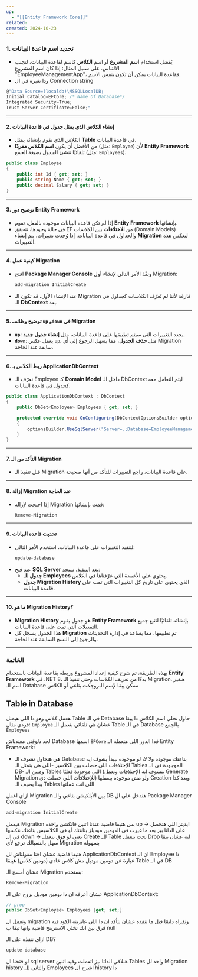 ```yaml
---
up:
  - "[[Entity Framework Core]]"
related: 
created: 2024-10-23
---
```


### 1. **تحديد اسم قاعدة البيانات**  
- يُفضل استخدام **اسم المشروع** أو اسم **الكلاس** كاسم لقاعدة البيانات، لتجنب الالتباس. على سبيل المثال: إذا كان اسم المشروع "EmployeeManagementApp"، فقاعدة البيانات يمكن أن تكون بنفس الاسم.
- ودا نغيره في ال Connection string
```cs
@"Data Source=(localdb)\MSSQLLocalDB;
Initial Catalog=EFCore; /* Name Of Database*/
Integrated Security=True;
Trust Server Certificate=False;"
```

---

#### 2. **إنشاء الكلاس الذي يمثل جدول في قاعدة البيانات**  
- الكلاس الذي تقوم بإنشائه يمثل **Table** في قاعدة البيانات. 
- من الأفضل أن يكون **اسم الكلاس مفردًا** (مثل: `Employee`) لأن **Entity Framework** تلقائيًا تنشئ الجدول بصيغة الجمع (مثل: `Employees`).

```cs
public class Employee
{
    public int Id { get; set; }
    public string Name { get; set; }
    public decimal Salary { get; set; }
}
```

---

#### 3. **توضيح دور Entity Framework**  
- إذا لم تكن قاعدة البيانات موجودة بالفعل، تقوم **Entity Framework** بإنشائها.
- في حالة وجودها، تتحقق EF من **الاختلافات** بين الكلاسات (Domain Models) والجداول في قاعدة البيانات. 
  إذا وُجدت تغييرات، يتم إنشاء **Migration** لتعكس هذه التغييرات.

---

#### 4. **كيفية عمل Migration**
- افتح **Package Manager Console** ونفّذ الأمر التالي لإنشاء أول Migration:
  ```bash
  add-migration InitialCreate
  ```
- عند الإنشاء الأول، قد تكون الـ Migration فارغة لأننا لم نُعرّف الكلاسات كجداول في الـ **DbContext** بعد.

---

#### 5. **توضيح وظائف `up` و`down` في Migration**  
- **`up`**: يحدد التغييرات التي سيتم تطبيقها على قاعدة البيانات، مثل **إنشاء جدول جديد**.
- **`down`**: يعمل عكس `up`، مثل **حذف الجدول**، مما يسهل الرجوع إلى أي Migration سابقة عند الحاجة.

---

#### 6. **ربط الكلاس بـ ApplicationDbContext**  
- نعرّف الـ Employee كـ **Domain Model** داخل الـ DbContext ليتم التعامل معه كجدول في قاعدة البيانات.

```cs
public class ApplicationDbContext : DbContext
{
    public DbSet<Employee> Employees { get; set; }

    protected override void OnConfiguring(DbContextOptionsBuilder optionsBuilder)
    {
        optionsBuilder.UseSqlServer("Server=.;Database=EmployeeManagementDB;Trusted_Connection=True;");
    }
}
```

---

#### 7. **التأكد من الـ Migration**  
- قبل تنفيذ الـ Migration على قاعدة البيانات، راجع التغييرات للتأكد من أنها صحيحة.

---

#### 8. **إزالة Migration عند الحاجة**  
- إذا احتجت لإزالة Migration قمت بإنشائها:
  ```bash
  Remove-Migration
  ```

---

#### 9. **تحديث قاعدة البيانات**  
- لتنفيذ التغييرات على قاعدة البيانات، استخدم الأمر التالي:
  ```bash
  update-database
  ```
- عند فتح **SQL Server** بعد التنفيذ، ستجد:
  - **جدول للـ Employees** يحتوي على الأعمدة التي عرّفناها في الكلاس.
  - **جدول Migration History** الذي يحتوي على تاريخ كل التغييرات التي تمت على قاعدة البيانات.

---

#### 10. **ما هو Migration History؟**  
- **Migration History** هو جدول يقوم **Entity Framework** بإنشائه تلقائيًا لتتبع جميع التعديلات التي تمت على قاعدة البيانات.  
- هذا الجدول يسجل كل **Migration** تم تطبيقها، مما يساعد في إدارة التحديثات والرجوع إلى النسخ السابقة عند الحاجة.

---

### الخاتمة  
بهذه الطريقة، تم شرح كيفية إعداد المشروع وربطه بقاعدة البيانات باستخدام **Entity Framework** في .NET 8، بدءًا من تعريف الكلاسات وحتى تنفيذ الـ Migration.
هنغير اسم الـ Database ممكن يبقا لإسم البروجكت بتاعي أو الكلاس

## Table in Database
هعمل كلاس وهو دا اللي هيمثل Table في الـ Database
حاول تخلي اسم الكلاس دا يبقا فردي مثال: `Employee` عشان هي تلقائي بتعمل الـ Table في الـ Database بالجمع `Employees`

لحد دلوقتي معندناش Database اسمها `EFCore` فدا الدور اللي هتعمله الـ Entity Framework:
- هي هتحاول تشوف الـ Database بتاعتك موجودة ولا لا، لو موجودة بيبدأ يشوف ايه الإختلافات اللي حصلت بين الكلاسيز -اللي هي بتمثل الـ Tables الموجودة في الـ DB- ومبين الـ Tables اللي موجودة فعليًا (بتشوف ايه الإختلافات وتعمل Generate Migration للإختلافات اللي حصلت دي)
  ولو مش موجودة بيعملها Creation وبعد كدا يبدأ يضيف الـ Tables اللي انت عملتها

ازاي اعمل Migration بين الأبلكيشن بتاعي والـ DB 
هندخل على ال Package Manager Console
```bash
add-migration InitialCreate
```
هيعمل Migration بس هتبقا فاضية
عندنا اتنين فانكشن واحدة up -> ابديتز اللي هتحصل على الداتا بيز بعد ما غيرت في الدومين موديلز بتاعتك أو في الكلاسيس بتاعتك 
عكسها في ال down -> يعني لو فوق بتعمل Create لل Table تحت بتعمل Drop ليه عشان يبقا سهل بالنسبالك ترجع لأي Migration بسهولة

هتبقا فاضية عشان احنا مقولناش لل ApplicationDbContext ان الـ Employee دا عبارة عن دومين موديل مش كلاس عادي (دومين كلاس) هيبقا Table في الـ DB

عشان أمسح الـ Migration بستخدم:
```bash
Remove-Migration
```

عشان أعرفه ان دا دومين موديل بروح على الـ ApplicationDbContext:
```cs
// prop
public DbSet<Employee> Employees {get; set;}
```
ونعمل ال migration ونقراه دايمًا قبل ما ننفذه عشان نتأكد ان دا اللي عايزينه 
الكود
فيه فرق بين انك تخلي الاسترينج فاضية وانها تبقا ب null

ازاي ننفذه على الـ DB؟
```cs
update-database
```
لو فتحنا ال sql server هنلاقي الداتا بيز اتعملت وفيه اتنين Tables واحد لل Migration history والتاني لل Employees 
اشرح ال history دا
